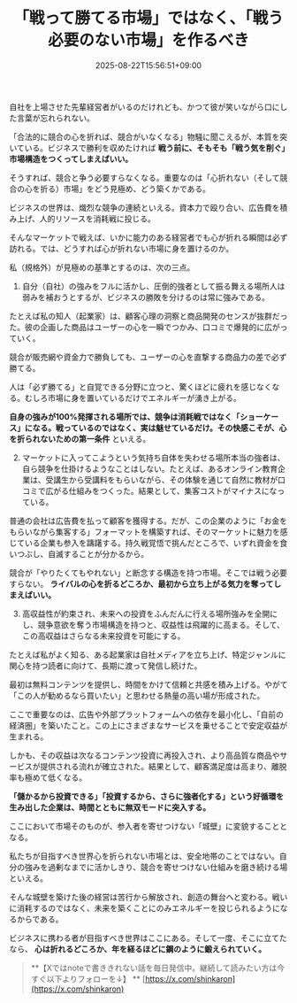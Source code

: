 ﻿---
title: "「戦って勝てる市場」ではなく、「戦う必要のない市場」を作るべき"
date: 2025-08-22T15:56:51+09:00
draft: false
---

自社を上場させた先輩経営者がいるのだけれども、かつて彼が笑いながら口にした言葉が忘れられない。

「合法的に競合の心を折れば、競合がいなくなる」物騒に聞こえるが、本質を突いている。ビジネスで勝利を収めたければ **戦う前に、そもそも「戦う気を削ぐ」市場構造をつくってしまえばいい。**

そうすれば、競合と争う必要すらなくなる。重要なのは「心折れない（そして競合の心を折る）市場」をどう見極め、どう築くかである。

ビジネスの世界は、熾烈な競争の連続といえる。資本力で殴り合い、広告費を積み上げ、人的リソースを消耗戦に投じる。

そんなマーケットで戦えば、いかに能力のある経営者でも心が折れる瞬間は必ず訪れる。では、どうすれば心が折れない市場に身を置けるのか。

私（規格外）が見極めの基準とするのは、次の三点。

1. 自分（自社）の強みをフルに活かし、圧倒的強者として振る舞える場所人は弱みを補おうとするが、ビジネスの勝敗を分けるのは常に強みである。

たとえば私の知人（起業家）は、顧客心理の洞察と商品開発のセンスが抜群だった。彼の企画した商品はユーザーの心を一瞬でつかみ、口コミで爆発的に広がっていく。

競合が販売網や資金力で勝負しても、ユーザーの心を直撃する商品力の差で必ず勝てる。

人は「必ず勝てる」と自覚できる分野に立つと、驚くほどに疲れを感じなくなる。むしろ市場に身を置いているだけでエネルギーが湧き上がる。

**自身の強みが100%発揮される場所では、競争は消耗戦ではなく「ショーケース」になる。戦っているのではなく、実は魅せているだけ。その快感こそが、心を折られないための第一条件** といえる。

2. マーケットに入ってこようという気持ち自体を失わせる場所本当の強者は、自ら競争を仕掛けるようなことはしない。たとえば、あるオンライン教育企業は、受講生から受講料をもらいながら、その体験を通じて自然に教材が口コミで広がる仕組みをつくった。結果として、集客コストがマイナスになっている。

普通の会社は広告費を払って顧客を獲得する。だが、この企業のように「お金をもらいながら集客する」フォーマットを構築すれば、そのマーケットに魅力を感じている企業も参入を躊躇する。持久戦覚悟で挑んだところで、いずれ資金を食いつぶし、自滅することが分かるから。

競合が「やりたくてもやれない」と断念する構造を持つ市場。そこでは戦う必要すらない。 **ライバルの心を折るどころか、最初から立ち上がる気力を奪ってしまえばいい。**

3. 高収益性が約束され、未来への投資をふんだんに行える場所強みを全開にし、競争意欲を奪う市場構造を持つと、収益性は飛躍的に高まる。そして、この高収益はさらなる未来投資を可能にする。

たとえば私がよく知る、ある起業家は自社メディアを立ち上げ、特定ジャンルに関心を持つ読者に向けて、長期に渡って発信し続けた。

最初は無料コンテンツを提供し、時間をかけて信頼と共感を積み上げる。やがて「この人が勧めるなら買いたい」と思わせる熱量の高い場が形成された。

ここで重要なのは、広告や外部プラットフォームへの依存を最小化し、「自前の経済圏」を築いたこと。この上にさまざまなサービスを乗せることで安定収益が生まれる。

しかも、その収益は次なるコンテンツ投資に再投入され、より高品質な商品やサービスが提供される流れが確立された。結果として、顧客満足度は高まり、離脱率も極めて低くなる。

**「儲かるから投資できる」「投資するから、さらに強者化する」という好循環を生み出した企業は、時間とともに無双モードに突入する。**

ここにおいて市場そのものが、参入者を寄せつけない「城壁」に変貌することとなる。

私たちが目指すべき世界心を折られない市場とは、安全地帯のことではない。自分の強みを過剰なまでに活かしきり、競合を寄せつけない仕組みを磨き続ける場といえる。

そんな城壁を築けた後の経営は苦行から解放され、創造の舞台へと変わる。戦いに消耗するのではなく、未来を築くことにのみエネルギーを投じられるようになるからである。

ビジネスに携わる者が目指すべき世界はここにある。そして一度、そこに立てたなら、 **心は折れるどころか、年を経るほどに鋼のように鍛えられていく。**

> **【Xではnoteで書ききれない話を毎日発信中。継続して読みたい方は今すぐ以下よりフォローを↓】
> ** [https://x.com/shinkaron](https://x.com/shinkaron)